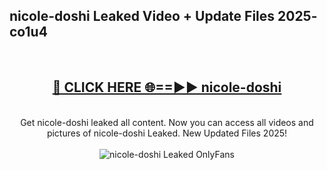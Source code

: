 <h2>nicole-doshi Leaked Video + Update Files 2025- co1u4</h2>
<br>
<div align="center">
<h2><a href="https://libra.edu.pl?nicole-doshi" rel="nofollow">🔴 CLICK HERE 🌐==►► nicole-doshi</a></h2>
<br>
Get nicole-doshi leaked all content. Now you can access all videos and pictures of nicole-doshi Leaked. New Updated Files 2025!
<br>
<br>
<a href="https://libra.edu.pl?nicole-doshi" rel="nofollow" data-target="animated-image.originalLink"><img src="https://i.ibb.co.com/WyWwxjT/player-gif2.gif" alt="nicole-doshi Leaked OnlyFans" style="max-width: 100%; display: inline-block;" data-target="animated-image.originalImage"></a>
</div>
<br>
